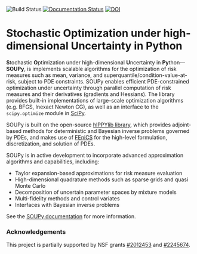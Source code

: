 ![Build Status](https://github.com/hippylib/soupy/actions/workflows/ci.yml/badge.svg)
[![Documentation Status](https://readthedocs.org/projects/hippylibsoupy/badge/?version=latest)](https://hippylibsoupy.readthedocs.io/en/latest/?badge=latest)
[![DOI](https://zenodo.org/badge/598860325.svg)](https://zenodo.org/badge/latestdoi/598860325)

# Stochastic Optimization under high-dimensional Uncertainty in Python

**S**tochastic **O**ptimization under high-dimensional **U**ncertainty in **Py**thon&mdash;**SOUPy**, 
is implements scalable algorithms for the optimization of risk measures such as mean, variance, and superquantile/condition-value-at-risk, subject to PDE constraints. 
SOUPy enables efficient PDE-constrained optimization under uncertainty through parallel computation of risk measures and their derivatives (gradients and Hessians).
The library provides built-in implementations of large-scale optimization algorithms (e.g. BFGS, Inexact Newton CG), as well as an interface to the `scipy.optimize` module in [SciPy](https://scipy.org/).

SOUPy is built on the open-source [hIPPYlib library](https://hippylib.github.io/), which provides adjoint-based methods for deterministic and Bayesian inverse problems governed by PDEs, and makes use of [FEniCS](https://fenicsproject.org/) for the high-level formulation, discretization, and solution of PDEs.

SOUPy is in active development to incorporate advanced approximation algorithms and capabilities, including:
- Taylor expansion-based approximations for risk measure evaluation
- High-dimensional quadrature methods such as sparse grids and quasi Monte Carlo
- Decomposition of uncertain parameter spaces by mixture models
- Multi-fidelity methods and control variates 
- Interfaces with Bayesian inverse problems 

See the [SOUPy documentation](https://hippylibsoupy.readthedocs.io/en/latest/) for more information.


### Acknowledgements
This project is partially supported by NSF grants [#2012453](https://www.nsf.gov/awardsearch/showAward?AWD_ID=2012453&HistoricalAwards=false) 
and [#2245674](https://www.nsf.gov/awardsearch/showAward?AWD_ID=2245674).
